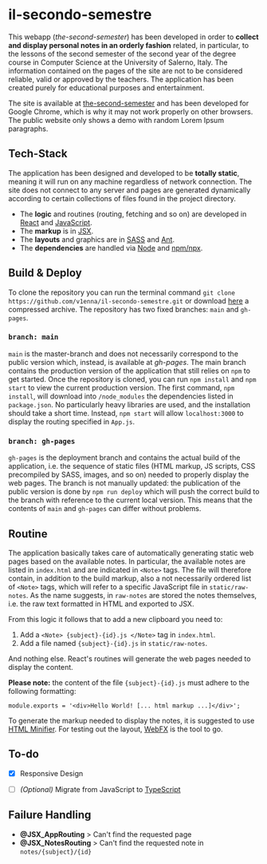# il-secondo-semestre

This webapp (_the-second-semester_) has been developed in order to **collect and display personal notes in an orderly fashion** related, in particular, to the lessons of the second semester of the second year of the degree course in Computer Science at the University of Salerno, Italy. The information contained on the pages of the site are not to be considered reliable, valid or approved by the teachers. The application has been created purely for educational purposes and entertainment.

The site is available at [the-second-semester](https://v1enna.github.io/il-secondo-semestre/) and has been developed for Google Chrome, which is why it may not work properly on other browsers. The public website only shows a demo with random Lorem Ipsum paragraphs.


## Tech-Stack

The application has been designed and developed to be **totally static**, meaning it will run on any machine regardless of network connection. The site does not connect to any server and pages are generated dynamically according to certain collections of files found in the project directory.

- The **logic** and routines (routing, fetching and so on) are developed in [React](https://it.reactjs.org/) and [JavaScript](https://developer.mozilla.org/it/docs/Web/JavaScript). 
- The **markup** is in [JSX](https://facebook.github.io/jsx/). 
- The **layouts** and graphics are in [SASS](https://sass-lang.com/) and [Ant](https://ant.design/).
- The **dependencies** are handled via [Node](https://nodejs.org/it/) and [npm/npx](https://www.npmjs.com/).


## Build & Deploy

To clone the repository you can run the terminal command `git clone https://github.com/v1enna/il-secondo-semestre.git` or download [here](https://github.com/v1enna/il-secondo-semestre/archive/main.zip) a compressed archive. The repository has two fixed branches: `main` and `gh-pages`.

### `branch: main`

`main` is the master-branch and does not necessarily correspond to the public version which, instead, is available at *gh-pages*. The main branch contains the production version of the application that still relies on `npm` to get started. Once the repository is cloned, you can run `npm install` and `npm start` to view the current production version. The first command, `npm install`, will download into `/node_modules` the dependencies listed in `package.json`. No particularly heavy libraries are used, and the installation should take a short time. Instead, `npm start` will allow `localhost:3000` to display the routing specified in `App.js`. 

### `branch: gh-pages`

`gh-pages` is the deployment branch and contains the actual build of the application, i.e. the sequence of static files (HTML markup, JS scripts, CSS precompiled by SASS, images, and so on) needed to properly display the web pages. The branch is not manually updated: the publication of the public version is done by `npm run deploy` which will push the correct build to the branch with reference to the current local version. This means that the contents of `main` and `gh-pages` can differ without problems.


## Routine

The application basically takes care of automatically generating static web pages based on the available notes. In particular, the available notes are listed in `index.html` and are indicated in `<Note>` tags. The file will therefore contain, in addition to the build markup, also a not necessarily ordered list of `<Note>` tags, which will refer to a specific JavaScript file in `static/raw-notes`. As the name suggests, in `raw-notes` are stored the notes themselves, i.e. the raw text formatted in HTML and exported to JSX. 

From this logic it follows that to add a new clipboard you need to:
1. Add a `<Note> {subject}-{id}.js </Note>` tag in `index.html`.
2. Add a file named `{subject}-{id}.js` in `static/raw-notes`.

And nothing else. React's routines will generate the web pages needed to display the content.

**Please note:** the content of the file `{subject}-{id}.js` must adhere to the following formatting:

`module.exports = '<div>Hello World! [... html markup ...]</div>';`

To generate the markup needed to display the notes, it is suggested to use [HTML Minifier](https://www.willpeavy.com/tools/minifier/). For testing out the layout, [WebFX](https://www.webfx.com/tools/lorem-ipsum-generator/) is the tool to go.


## To-do
- [X] Responsive Design
- [ ] *(Optional)* Migrate from JavaScript to [TypeScript](https://www.typescriptlang.org/)


## Failure Handling
- **@JSX_AppRouting** > Can't find the requested page
- **@JSX_NotesRouting** > Can't find the requested note in `notes/{subject}/{id}`
